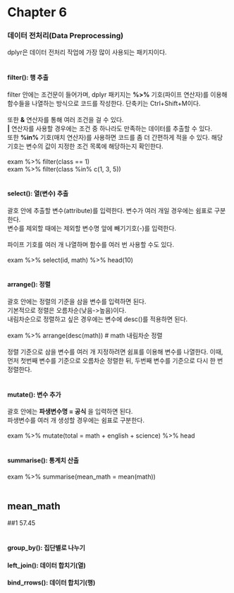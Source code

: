 # Chapter 6

### 데이터 전처리(Data Preprocessing)
dplyr은 데이터 전처리 작업에 가장 많이 사용되는 패키지이다.<br>
<br>

#### filter(): 행 추출
filter 안에는 조건문이 들어가며, dplyr 패키지는 **%>%** 기호(파이프 연산자)를 이용해 함수들을 나열하는 방식으로 코드를 작성한다. 단축키는 Ctrl+Shift+M이다.<br>
<br>
또한 **&** 연산자를 통해 여러 조건을 걸 수 있다.<br>
**|** 연산자를 사용할 경우에는 조건 중 하나라도 만족하는 데이터를 추출할 수 있다.<br>
또한 **%in%** 기호(매치 연산자)를 사용하면 코드를 좀 더 간편하게 적을 수 있다. 해당 기호는 변수의 값이 지정한 조건 목록에 해당하는지 확인한다.<br>
<br>
exam %>% filter(class == 1)<br>
exam %>% filter(class %in% c(1, 3, 5))<br>
<br>

#### select(): 열(변수) 추출
괄호 안에 추출할 변수(attribute)를 입력한다. 변수가 여러 개일 경우에는 쉼표로 구분한다.<br>
변수를 제외할 때에는 제외할 변수명 앞에 빼기기호(-)를 입력한다.<br>
<br>
파이프 기호를 여러 개 나열하며 함수를 여러 번 사용할 수도 있다.<br>
<br>
exam %>% select(id, math) %>% head(10)<br>
<br>

#### arrange(): 정렬
괄호 안에는 정렬의 기준을 삼을 변수를 입력하면 된다.<br>
기본적으로 정렬은 오름차순(낮음->높음)이다.<br>
내림차순으로 정렬하고 싶은 경우에는 변수에 desc()를 적용하면 된다.<br>
<br>
exam %>% arrange(desc(math)) # math 내림차순 정렬<br>
<br>
정렬 기준으로 삼을 변수를 여러 개 지정하려면 쉼표를 이용해 변수를 나열한다. 이때, 먼저 첫번째 변수를 기준으로 오름차순 정렬한 뒤, 두번째 변수를 기준으로 다시 한 번 정렬한다.<br>
<br>

#### mutate(): 변수 추가
괄호 안에는 **파생변수명 = 공식** 을 입력하면 된다.<br>
파생변수를 여러 개 생성할 경우에는 쉼표로 구분한다.<br>
<br>
exam %>% mutate(total = math + english + science) %>% head<br>
<br>

#### summarise(): 통계치 산출
exam %>% summarise(mean_math = mean(math))<br>
<br>
##      mean_math<br>
##1      57.45<br>
<br>

#### group_by(): 집단별로 나누기

#### left_join(): 데이터 합치기(열)

#### bind_rrows(): 데이터 합치기(행)
<br>
